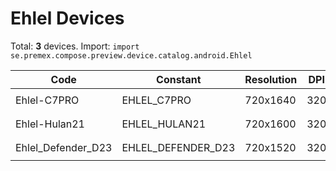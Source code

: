 # Ehlel Devices

Total: **3** devices. Import: `import se.premex.compose.preview.device.catalog.android.Ehlel`

| Code | Constant | Resolution | DPI | Compose Spec | Preview Usage |
|------|----------|------------|-----|-------------|---------------|
| Ehlel-C7PRO | EHLEL_C7PRO | 720x1640 | 320 | `spec:width=720px,height=1640px,dpi=320` | `@Preview(device = Ehlel.EHLEL_C7PRO)` |
| Ehlel-Hulan21 | EHLEL_HULAN21 | 720x1600 | 320 | `spec:width=720px,height=1600px,dpi=320` | `@Preview(device = Ehlel.EHLEL_HULAN21)` |
| Ehlel_Defender_D23 | EHLEL_DEFENDER_D23 | 720x1520 | 320 | `spec:width=720px,height=1520px,dpi=320` | `@Preview(device = Ehlel.EHLEL_DEFENDER_D23)` |

<!-- Generated automatically. Do not edit manually. -->
